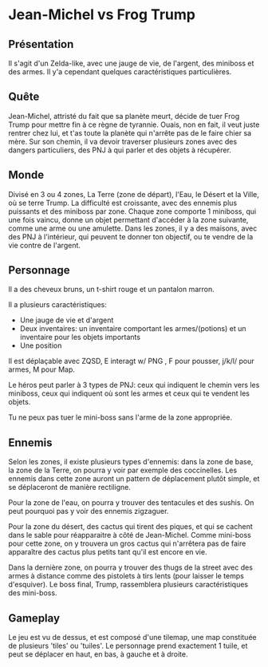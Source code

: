 # Jean-Michel vs Frog Trump

## Présentation

Il s'agit d'un Zelda-like, avec une jauge de vie, de l'argent, des miniboss et des armes.
Il y'a cependant quelques caractéristiques particulières.

## Quête

Jean-Michel, attristé du fait que sa planète meurt, décide de tuer Frog Trump pour mettre fin à ce règne de tyrannie.
Ouais, non en fait, il veut juste rentrer chez lui, et t'as toute la planète qui n'arrête pas de le faire chier sa mère.
Sur son chemin, il va devoir traverser plusieurs zones avec des dangers particuliers, des PNJ à qui parler et des objets à récupérer.

## Monde

Divisé en 3 ou 4 zones, La Terre (zone de départ), l'Eau, le Désert et la Ville, où se terre Trump.
La difficulté est croissante, avec des ennemis plus puissants et des miniboss par zone.
Chaque zone comporte 1 miniboss, qui une fois vaincu, donne un objet permettant d'accéder à la zone suivante, comme une arme ou une amulette.
Dans les zones, il y a des maisons, avec des PNJ à l'intérieur, qui peuvent te donner ton objectif, ou te vendre de la vie contre de l'argent.

## Personnage

Il a des cheveux bruns, un t-shirt rouge et un pantalon marron.

Il a plusieurs caractéristiques:
- Une jauge de vie et d'argent
- Deux inventaires: un inventaire comportant les armes/(potions) et un inventaire pour les objets importants
- Une position

Il est déplaçable avec ZQSD, E interagt w/ PNG , F pour pousser, j/k/l/ pour armes, M pour Map.

Le héros peut parler à 3 types de PNJ: ceux qui indiquent le chemin vers les miniboss, ceux qui indiquent où sont les armes et ceux qui te vendent les objets.

Tu ne peux pas tuer le mini-boss sans l'arme de la zone appropriée.

## Ennemis

Selon les zones, il existe plusieurs types d'ennemis: dans la zone de base, la zone de la Terre, on pourra y voir par exemple des coccinelles.
Les ennemis dans cette zone auront un pattern de déplacement plutôt simple, et se déplaceront de manière rectiligne.

Pour la zone de l'eau, on pourra y trouver des tentacules et des sushis.
On peut pourquoi pas y voir des ennemis zigzaguer.

Pour la zone du désert, des cactus qui tirent des piques, et qui se cachent dans le sable pour réapparaitre à côté de Jean-Michel.
Comme mini-boss pour cette zone, on y trouvera un gros cactus qui n'arrêtera pas de faire apparaître des cactus plus petits tant qu'il est encore en vie.

Dans la dernière zone, on pourra y trouver des thugs de la street avec des armes à distance comme des pistolets à tirs lents (pour laisser le temps d'esquiver).
Le boss final, Trump, rassemblera plusieurs caractéristiques des mini-boss.

## Gameplay

Le jeu est vu de dessus, et est composé d'une tilemap, une map constituée de plusieurs 'tiles' ou 'tuiles'. Le personnage prend exactement 1 tuile, et peut se déplacer en haut, en bas, à gauche et à droite.


